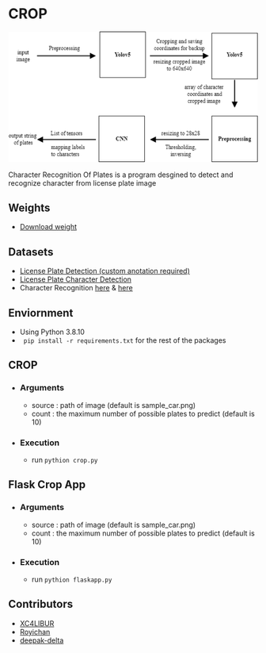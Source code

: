 # CROP

![Block Diagram](block_diagram.png "Block Diagram")

Character Recognition Of Plates is a program desgined to detect and recognize character from license plate image

## Weights
- [Download weight](https://drive.google.com/drive/folders/1p3-IRQgjpCuM7ZQGUZp58MxH97rWdwby?usp=sharing)

## Datasets
- [License Plate Detection (custom anotation required)](https://www.kaggle.com/andrewmvd/car-plate-detection)
- [License Plate Character Detection](https://www.kaggle.com/thamizhsterio/indian-license-plates)
- Character Recognition [here](https://www.kaggle.com/kdnishanth/characterrecognitionfromnumberplate) & [here](https://www.kaggle.com/sahajap99/characters-dataset-for-license-plate-recognition)

## Enviornment
- Using Python 3.8.10
- ``` pip install -r requirements.txt``` for the rest of the packages

## CROP
- ### Arguments
  - source  : path of image (default is sample_car.png)
  - count   : the maximum number of possible plates to predict (default is 10)
- ### Execution
  - run ``` pythion crop.py ``` 

## Flask Crop App
- ### Arguments
  - source  : path of image (default is sample_car.png)
  - count   : the maximum number of possible plates to predict (default is 10)
- ### Execution
  - run ``` pythion flaskapp.py ``` 

## Contributors
- [XC4LIBUR](https://github.com/XC4LIBUR)
- [Royichan](https://github.com/Royichan)
- [deepak-delta](https://github.com/deepak-delta)